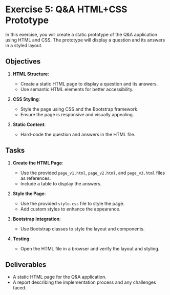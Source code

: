 # Exercise 5: Q&A HTML+CSS Prototype

In this exercise, you will create a static prototype of the Q&A application using HTML and CSS. The prototype will display a question and its answers in a styled layout.

## Objectives

1. **HTML Structure**:
   - Create a static HTML page to display a question and its answers.
   - Use semantic HTML elements for better accessibility.

2. **CSS Styling**:
   - Style the page using CSS and the Bootstrap framework.
   - Ensure the page is responsive and visually appealing.

3. **Static Content**:
   - Hard-code the question and answers in the HTML file.

## Tasks

1. **Create the HTML Page**:
   - Use the provided `page_v1.html`, `page_v2.html`, and `page_v3.html` files as references.
   - Include a table to display the answers.

2. **Style the Page**:
   - Use the provided `style.css` file to style the page.
   - Add custom styles to enhance the appearance.

3. **Bootstrap Integration**:
   - Use Bootstrap classes to style the layout and components.

4. **Testing**:
   - Open the HTML file in a browser and verify the layout and styling.

## Deliverables

- A static HTML page for the Q&A application.
- A report describing the implementation process and any challenges faced.

